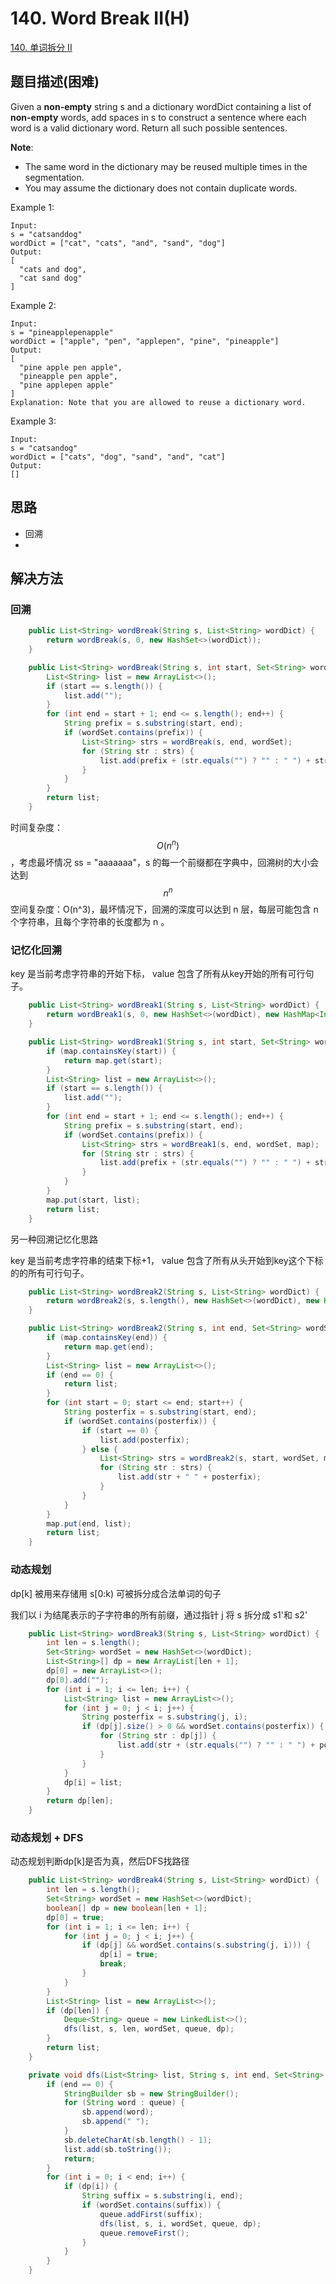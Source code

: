 # 140. Word Break II(H)


[140. 单词拆分 II](https://leetcode-cn.com/problems/word-break-ii/)


## 题目描述(困难)

Given a **non-empty** string s and a dictionary wordDict containing a list of **non-empty** words, add spaces in s to construct a sentence where each word is a valid dictionary word. Return all such possible sentences.

**Note**:

- The same word in the dictionary may be reused multiple times in the segmentation.
- You may assume the dictionary does not contain duplicate words.

Example 1:
```
Input:
s = "catsanddog"
wordDict = ["cat", "cats", "and", "sand", "dog"]
Output:
[
  "cats and dog",
  "cat sand dog"
]
```
Example 2:
```
Input:
s = "pineapplepenapple"
wordDict = ["apple", "pen", "applepen", "pine", "pineapple"]
Output:
[
  "pine apple pen apple",
  "pineapple pen apple",
  "pine applepen apple"
]
Explanation: Note that you are allowed to reuse a dictionary word.
```
Example 3:
```
Input:
s = "catsandog"
wordDict = ["cats", "dog", "sand", "and", "cat"]
Output:
[]
```

## 思路

- 回溯
- 

## 解决方法



### 回溯

```java
    public List<String> wordBreak(String s, List<String> wordDict) {
        return wordBreak(s, 0, new HashSet<>(wordDict));
    }

    public List<String> wordBreak(String s, int start, Set<String> wordSet) {
        List<String> list = new ArrayList<>();
        if (start == s.length()) {
            list.add("");
        }
        for (int end = start + 1; end <= s.length(); end++) {
            String prefix = s.substring(start, end);
            if (wordSet.contains(prefix)) {
                List<String> strs = wordBreak(s, end, wordSet);
                for (String str : strs) {
                    list.add(prefix + (str.equals("") ? "" : " ") + str);
                }
            }
        }
        return list;
    }
```

时间复杂度：$$O(n^n)$$，考虑最坏情况 ss = "aaaaaaa"，s 的每一个前缀都在字典中，回溯树的大小会达到 $$ n^n $$
空间复杂度：O(n^3)，最坏情况下，回溯的深度可以达到 n 层，每层可能包含 n 个字符串，且每个字符串的长度都为 n 。

### 记忆化回溯

key 是当前考虑字符串的开始下标， value 包含了所有从key开始的所有可行句子。

```java
    public List<String> wordBreak1(String s, List<String> wordDict) {
        return wordBreak1(s, 0, new HashSet<>(wordDict), new HashMap<Integer, List<String>>());
    }

    public List<String> wordBreak1(String s, int start, Set<String> wordSet, Map<Integer, List<String>> map) {
        if (map.containsKey(start)) {
            return map.get(start);
        }
        List<String> list = new ArrayList<>();
        if (start == s.length()) {
            list.add("");
        }
        for (int end = start + 1; end <= s.length(); end++) {
            String prefix = s.substring(start, end);
            if (wordSet.contains(prefix)) {
                List<String> strs = wordBreak1(s, end, wordSet, map);
                for (String str : strs) {
                    list.add(prefix + (str.equals("") ? "" : " ") + str);
                }
            }
        }
        map.put(start, list);
        return list;
    }
```


另一种回溯记忆化思路

key 是当前考虑字符串的结束下标+1， value 包含了所有从头开始到key这个下标的的所有可行句子。


```java
    public List<String> wordBreak2(String s, List<String> wordDict) {
        return wordBreak2(s, s.length(), new HashSet<>(wordDict), new HashMap<Integer, List<String>>());
    }

    public List<String> wordBreak2(String s, int end, Set<String> wordSet, Map<Integer, List<String>> map) {
        if (map.containsKey(end)) {
            return map.get(end);
        }
        List<String> list = new ArrayList<>();
        if (end == 0) {
            return list;
        }
        for (int start = 0; start <= end; start++) {
            String posterfix = s.substring(start, end);
            if (wordSet.contains(posterfix)) {
                if (start == 0) {
                    list.add(posterfix);
                } else {
                    List<String> strs = wordBreak2(s, start, wordSet, map);
                    for (String str : strs) {
                        list.add(str + " " + posterfix);
                    }
                }
            }
        }
        map.put(end, list);
        return list;
    }
```


### 动态规划

dp[k] 被用来存储用 s[0:k) 可被拆分成合法单词的句子

我们以 i 为结尾表示的子字符串的所有前缀，通过指针 j 将 s 拆分成 s1'和 s2'
  

```java
    public List<String> wordBreak3(String s, List<String> wordDict) {
        int len = s.length();
        Set<String> wordSet = new HashSet<>(wordDict);
        List<String>[] dp = new ArrayList[len + 1];
        dp[0] = new ArrayList<>();
        dp[0].add("");
        for (int i = 1; i <= len; i++) {
            List<String> list = new ArrayList<>();
            for (int j = 0; j < i; j++) {
                String posterfix = s.substring(j, i);
                if (dp[j].size() > 0 && wordSet.contains(posterfix)) {
                    for (String str : dp[j]) {
                        list.add(str + (str.equals("") ? "" : " ") + posterfix);
                    }
                }
            }
            dp[i] = list;
        }
        return dp[len];
    }
```

### 动态规划 + DFS

动态规划判断dp[k]是否为真，然后DFS找路径

```java
    public List<String> wordBreak4(String s, List<String> wordDict) {
        int len = s.length();
        Set<String> wordSet = new HashSet<>(wordDict);
        boolean[] dp = new boolean[len + 1];
        dp[0] = true;
        for (int i = 1; i <= len; i++) {
            for (int j = 0; j < i; j++) {
                if (dp[j] && wordSet.contains(s.substring(j, i))) {
                    dp[i] = true;
                    break;
                }
            }
        }
        List<String> list = new ArrayList<>();
        if (dp[len]) {
            Deque<String> queue = new LinkedList<>();
            dfs(list, s, len, wordSet, queue, dp);
        }
        return list;
    }

    private void dfs(List<String> list, String s, int end, Set<String> wordSet, Deque<String> queue, boolean[] dp) {
        if (end == 0) {
            StringBuilder sb = new StringBuilder();
            for (String word : queue) {
                sb.append(word);
                sb.append(" ");
            }
            sb.deleteCharAt(sb.length() - 1);
            list.add(sb.toString());
            return;
        }
        for (int i = 0; i < end; i++) {
            if (dp[i]) {
                String suffix = s.substring(i, end);
                if (wordSet.contains(suffix)) {
                    queue.addFirst(suffix);
                    dfs(list, s, i, wordSet, queue, dp);
                    queue.removeFirst();
                }
            }
        }
    }
```